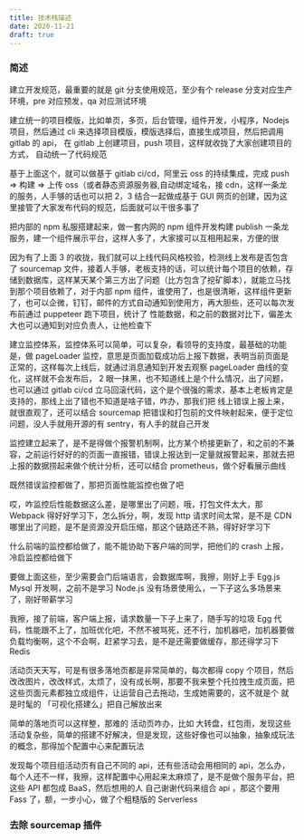 ```yaml
---
title: 技术栈描述
date: 2020-11-21
draft: true
---
```


### 简述

建立开发规范，最重要的就是 git 分支使用规范，至少有个 release 分支对应生产环境，pre 对应预发，qa 对应测试环境

建立统一的项目模版，比如单页，多页，后台管理，组件开发，小程序，Nodejs 项目，然后通过 cli 来选择项目模版，模版选择后，直接生成项目，然后把调用 gitlab 的 api， 在 gitlab 上创建项目，push 项目，这样就收拢了大家创建项目的方式， 自动统一了代码规范

基于上面这个，就可以做基于 gitlab ci/cd，阿里云 oss 的持续集成，完成 push => 构建 => 上传 oss（或者静态资源服务器,自动绑定域名，接 cdn，这样一条龙的服务，人手够的话也可以把 2，3 结合一起做成基于 GUI 网页的创建，因为这里接管了大家发布代码的规范，后面就可以干很多事了

把内部的 npm 私服搭建起来，做一套内网的 npm 组件开发构建 publish 一条龙服务，建一个组件展示平台，这样人多了，大家接可以互相用起来，方便的很

因为有了上面 3 的收拢，我们就可以上线代码风格校验，检测线上发布是否包含了 sourcemap 文件，接着人手够，老板支持的话，可以统计每个项目的依赖，存储到数据库，这样某天某个第三方出了问题（比方包含了挖矿脚本），就能立马找到那个项目依赖了，对于内部 npm 组件，谁使用了，也是很清晰，这样组件更新了，也可以企微，钉钉，邮件的方式自动通知到使用方，再大胆些，还可以每次发布前通过 puppeteer 跑下项目，统计了 性能数据，和之前的数据对比下，偏差太大也可以通知到对应负责人，让他检查下

建立监控体系，监控体系可以简单，可以复杂，看领导的支持度，最基础的功能是，做 pageLoader 监控，意思是页面加载成功后上报下数据，表明当前页面是正常的，这样每次上线后，就通过消息通知到开发去观察 pageLoader 曲线的变化，这样就不会发布后， 2 眼一抹黑，也不知道线上是个什么情况，出了问题，也可以通过 gitlab ci/cd 立马回滚代码，这个是个很强的需求，基本上老板肯定是支持的，那线上出了错也不知道是啥子错，咋办，那我们把 线上错误上报上来，就很直观了，还可以结合 sourcemap 把错误和打包前的文件映射起来，便于定位问题，没人手就用开源的有 sentry，有人手的就自己开发

监控建立起来了，是不是得做个报警机制啊，比方某个桥接更新了，和之前的不兼容，之前运行好好的的页面一直报错，错误上报达到一定量就报警起来，那就去把上报的数据捞起来做个统计分析，还可以结合 prometheus，做个好看展示曲线

既然错误监控都做了，那把页面性能监控也做了吧

哎，咋监控后性能数据这么差，是哪里出了问题，哦，打包文件太大，那 Webpack 得好好学习下，怎么拆分，啊，发现 http 请求时间太常，是不是 CDN 哪里出了问题，是不是资源没开启压缩，那这个链路还不熟，得好好学习下

什么前端的监控都给做了，能不能协助下客户端的同学，把他们的 crash 上报，冷启监控都给做下

要做上面这些，至少需要会门后端语言，会数据库啊，我擦，刚好上手 Egg.js Mysql 开发啊，之前不是学习 Node.js 没有场景使用么，一下子这么多场景来了，刚好带薪学习

我擦，接了前端，客户端上报，请求数量一下子上来了，随手写的垃圾 Egg 代码，性能跟不上了，加班优化吧，不然不被骂死，还不行，加机器吧，加机器要做负载均衡啊，这个不会啊，赶紧学习去，是不是还需要做缓存，那还得学习下 Redis

活动页天天写，可是有很多落地页都是非常简单的，每次都得 copy 个项目，然后改改图片，改改样式，太烦了，没有成长啊，那要不我来整个托拉拽生成页面，把这些页面元素都独立成组件，让运营自己去拖动，生成她需要的，这不就是个 就是时髦的 「可视化搭建么」把自己解放出来

简单的落地页可以这样整，那难的 活动页咋办，比如 大转盘，红包雨，发现这些活动复杂些，简单的搭建不好解决，但是发现，这些好像也可以抽象，抽象成玩法的概念，那得加个配置中心来配置玩法

发现每个项目组活动页有自己不同的 api，还有些活动会用相同的 api，怎么办，每个人还不一样，我擦，这样配置中心用起来太麻烦了，是不是做个服务平台，把这些 API 都包成 BaaS，然后想用的人 自己谢谢代码来组合 api ，那这个要用 Fass 了，额，一步小心，做了个粗糙版的 Serverless

### 去除 sourcemap 插件
